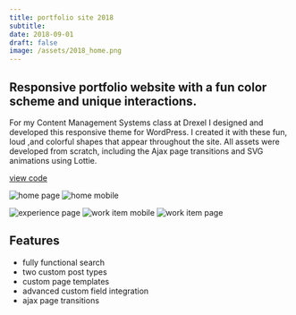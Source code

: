 ```yaml
---
title: portfolio site 2018
subtitle:
date: 2018-09-01
draft: false
image: /assets/2018_home.png
---
```


## Responsive portfolio website with a fun color scheme and unique interactions.

For my Content Management Systems class at Drexel I designed and developed this responsive theme for WordPress. I created it with these fun, loud ,and colorful shapes that appear throughout the site. All assets were developed from scratch, including the Ajax page transitions and SVG animations using Lottie.

[view code](https://github.com/claytercek/portfolio-2018)

![home page](/assets/2018_home-alt.png)
![home mobile](/assets/2018_home-mobile.png)

![experience page](/assets/2018_exp.png)
![work item mobile](/assets/2018_work-mobile.png)
![work item page](/assets/2018_work.png)

## Features
- fully functional search
- two custom post types
- custom page templates
- advanced custom field integration
- ajax page transitions